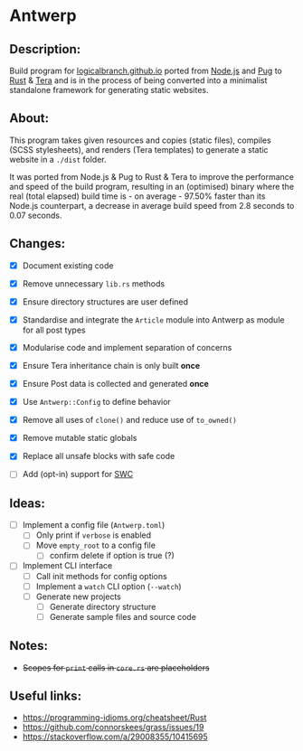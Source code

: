 # Antwerp
## Description:
Build program for [logicalbranch.github.io](https://logicalbranch.github.io) ported from [Node.js](https://nodejs.org/en/) and [Pug](https://pugjs.org/api/getting-started.html) to [Rust](https://www.rust-lang.org/) & [Tera](https://tera.netlify.app/) and is in the process of being converted into a minimalist standalone framework for generating static websites.

## About:
This program takes given resources and copies (static files), compiles (SCSS stylesheets), and renders (Tera templates) to generate a static website in a `./dist` folder.

It was ported from Node.js & Pug to Rust & Tera to improve the performance and speed of the build program, resulting in an (optimised) binary where the real (total elapsed) build time is - on average - 97.50% faster than its Node.js counterpart, a decrease in average build speed from 2.8 seconds to 0.07 seconds.

## Changes:
- [x] Document existing code
- [x] Remove unnecessary `lib.rs` methods
- [x] Ensure directory structures are user defined
- [x] Standardise and integrate the `Article` module into Antwerp as module for all post types
- [x] Modularise code and implement separation of concerns
- [x] Ensure Tera inheritance chain is only built **once**
- [x] Ensure Post data is collected and generated **once**
- [x] Use `Antwerp::Config` to define behavior
- [x] Remove all uses of `clone()` and reduce use of `to_owned()`
- [x] Remove mutable static globals
- [x] Replace all unsafe blocks with safe code
- [ ] Add (opt-in) support for [SWC](https://swc.rs/)


## Ideas:
- [ ] Implement a config file (`Antwerp.toml`)
  - [ ] Only print if `verbose` is enabled
  - [ ] Move `empty_root` to a config file
    - [ ] confirm delete if option is true (?)
- [ ] Implement CLI interface
  - [ ] Call init methods for config options
  - [ ] Implement a `watch` CLI option (`--watch`)
  - [ ] Generate new projects
    - [ ] Generate directory structure
    - [ ] Generate sample files and source code

## Notes:
  * ~~Scopes for `print` calls in `core.rs` are placeholders~~

## Useful links:
 * https://programming-idioms.org/cheatsheet/Rust
 * https://github.com/connorskees/grass/issues/19
 * https://stackoverflow.com/a/29008355/10415695